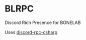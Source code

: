 # BLRPC
Discord Rich Presence for BONELAB

Uses [discord-rpc-csharp](https://github.com/Lachee/discord-rpc-csharp)
